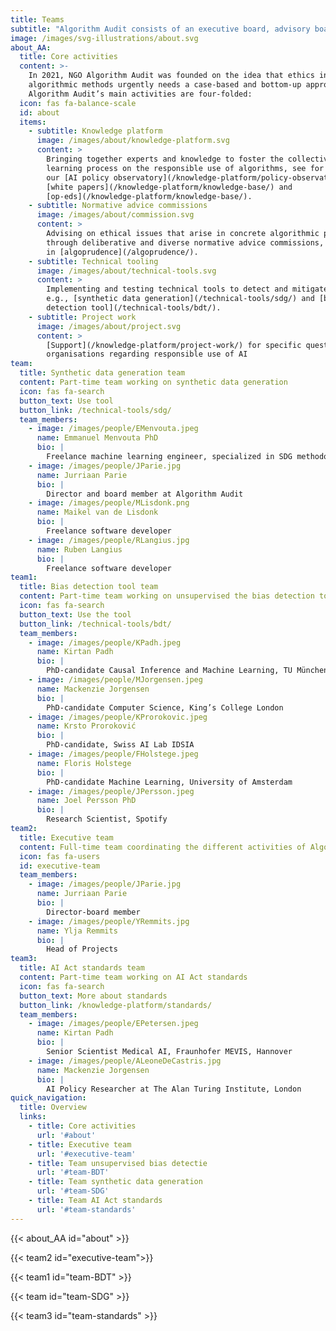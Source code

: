 ```yaml
---
title: Teams
subtitle: "Algorithm Audit consists of an executive board, advisory board, supervisory board, various teams and works with case-based advice commissions that consist of independent experts and stakeholder. Learn more about\_our the [governance](/about/boards/).\n"
image: /images/svg-illustrations/about.svg
about_AA:
  title: Core activities
  content: >-
    In 2021, NGO Algorithm Audit was founded on the idea that ethics in
    algorithmic methods urgently needs a case-based and bottom-up approach.
    Algorithm Audit’s main activities are four-folded:
  icon: fas fa-balance-scale
  id: about
  items:
    - subtitle: Knowledge platform
      image: /images/about/knowledge-platform.svg
      content: >
        Bringing together experts and knowledge to foster the collective
        learning process on the responsible use of algorithms, see for instance
        our [AI policy observatory](/knowledge-platform/policy-observatory/),
        [white papers](/knowledge-platform/knowledge-base/) and
        [op-eds](/knowledge-platform/knowledge-base/).
    - subtitle: Normative advice commissions
      image: /images/about/commission.svg
      content: >
        Advising on ethical issues that arise in concrete algorithmic practice
        through deliberative and diverse normative advice commissions, resulting
        in [algoprudence](/algoprudence/).
    - subtitle: Technical tooling
      image: /images/about/technical-tools.svg
      content: >
        Implementing and testing technical tools to detect and mitigate bias,
        e.g., [synthetic data generation](/technical-tools/sdg/) and [bias
        detection tool](/technical-tools/bdt/).
    - subtitle: Project work
      image: /images/about/project.svg
      content: >
        [Support](/knowledge-platform/project-work/) for specific questions from public and private sector
        organisations regarding responsible use of AI
team:
  title: Synthetic data generation team
  content: Part-time team working on synthetic data generation
  icon: fas fa-search
  button_text: Use tool
  button_link: /technical-tools/sdg/
  team_members:
    - image: /images/people/EMenvouta.jpeg
      name: Emmanuel Menvouta PhD
      bio: |
        Freelance machine learning engineer, specialized in SDG methodology
    - image: /images/people/JParie.jpg
      name: Jurriaan Parie
      bio: |
        Director and board member at Algorithm Audit
    - image: /images/people/MLisdonk.png
      name: Maikel van de Lisdonk
      bio: |
        Freelance software developer
    - image: /images/people/RLangius.jpg
      name: Ruben Langius
      bio: |
        Freelance software developer
team1:
  title: Bias detection tool team
  content: Part-time team working on unsupervised the bias detection tool
  icon: fas fa-search
  button_text: Use the tool
  button_link: /technical-tools/bdt/
  team_members:
    - image: /images/people/KPadh.jpeg
      name: Kirtan Padh
      bio: |
        PhD-candidate Causal Inference and Machine Learning, TU München
    - image: /images/people/MJorgensen.jpeg
      name: Mackenzie Jorgensen
      bio: |
        PhD-candidate Computer Science, King’s College London
    - image: /images/people/KProrokovic.jpeg
      name: Krsto Proroković
      bio: |
        PhD-candidate, Swiss AI Lab IDSIA
    - image: /images/people/FHolstege.jpeg
      name: Floris Holstege
      bio: |
        PhD-candidate Machine Learning, University of Amsterdam
    - image: /images/people/JPersson.jpeg
      name: Joel Persson PhD
      bio: |
        Research Scientist, Spotify
team2:
  title: Executive team
  content: Full-time team coordinating the different activities of Algorithm Audit
  icon: fas fa-users
  id: executive-team
  team_members:
    - image: /images/people/JParie.jpg
      name: Jurriaan Parie
      bio: |
        Director-board member
    - image: /images/people/YRemmits.jpg
      name: Ylja Remmits
      bio: |
        Head of Projects 
team3:
  title: AI Act standards team
  content: Part-time team working on AI Act standards
  icon: fas fa-search
  button_text: More about standards
  button_link: /knowledge-platform/standards/
  team_members:
    - image: /images/people/EPetersen.jpeg
      name: Kirtan Padh
      bio: |
        Senior Scientist Medical AI, Fraunhofer MEVIS, Hannover
    - image: /images/people/ALeoneDeCastris.jpg
      name: Mackenzie Jorgensen
      bio: |
        AI Policy Researcher at The Alan Turing Institute, London
quick_navigation:
  title: Overview
  links:
    - title: Core activities
      url: '#about'
    - title: Executive team
      url: '#executive-team'
    - title: Team unsupervised bias detectie
      url: '#team-BDT'
    - title: Team synthetic data generation
      url: '#team-SDG'
    - title: Team AI Act standards
      url: '#team-standards'
---
```


{{< about_AA id="about" >}}

{{< team2 id="executive-team">}}

{{< team1 id="team-BDT" >}}

{{< team id="team-SDG" >}}

{{< team3 id="team-standards" >}}